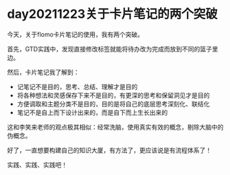 # day20211223关于卡片笔记的两个突破

今天，关于flomo卡片笔记的使用，我有两个突破。

首先，GTD实践中，发现直接修改标签就能将待办改为完成而放到不同的篮子里边。

然后，卡片笔记我了解到：
- 记笔记不是目的，思考、总结、理解才是目的
- 将各种想法和灵感保存下来不是目的，有更深的思考和保留洞见才是目的
- 方便调取和主题分类不是目的，目的是将自己的底层思考深刻化、联结化
- 笔记不是自上而下设计出来的，而是自下而上生长出来的

这和李笑来老师的观点极其相似：经常洗脑，使用真实有效的概念，剔除大脑中的伪概念。

好了，一直想要构建自己的知识大厦，有方法了，更应该说是有流程体系了！

实践、实践、实践吧！

